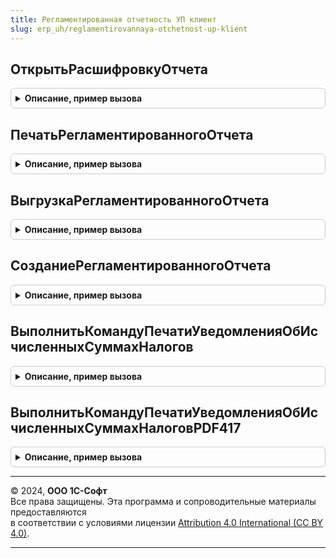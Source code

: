 ```yaml
---
title: Регламентированная отчетность УП клиент
slug: erp_uh/reglamentirovannaya-otchetnost-up-klient
---
```



## ОткрытьРасшифровкуОтчета
<details style="margin: 1em 0; padding: 0.5em; border: 1px solid #ccc; border-radius: 6px;">

<summary style="font-weight: bold; cursor: pointer;">Описание, пример вызова</summary>

```bsl

// См. РегламентированнаяОтчетностьКлиентПереопределяемый.ОткрытьРасшифровкуОтчета
Процедура ОткрытьРасшифровкуОтчета(ИДОтчета, ИДРедакцииОтчета, ИДИменПоказателей, ПараметрыОтчета) Экспорт
```

Пример вызова
```bsl
РегламентированнаяОтчетностьУПКлиент.ОткрытьРасшифровкуОтчета(ИДОтчета, ИДРедакцииОтчета, ИДИменПоказателей, ПараметрыОтчета) 
```
</details>

## ПечатьРегламентированногоОтчета
<details style="margin: 1em 0; padding: 0.5em; border: 1px solid #ccc; border-radius: 6px;">

<summary style="font-weight: bold; cursor: pointer;">Описание, пример вызова</summary>

```bsl

// Процедура реализует печать уведомлений о контролируемых сделках,
// отображаемых на закладке Отчеты и Уведомления формы Отчетность.
// Параметры:
//	Ссылка - СправочникСсылка, ДокументСсылка - Ссылка на объект, который необходимо напечатать
//		Если для данного объекта печать невозможна - нужно выдавать соответствующее предупреждение.
//	ИмяМакетаДляПечати - Строка - имя макета для печати, при использовании которого необходимо распечатать объект
//		Если ИмяМакетаДляПечати пустое, то для печати использовать основной макет.
//	СтандартнаяОбработка - Булево - Если СтандартнаяОбработка = Истина, то будет выполнена печать с помощью подсистемы печати из БСП.
Процедура ПечатьРегламентированногоОтчета(Ссылка, ИмяМакетаДляПечати, СтандартнаяОбработка) Экспорт
```

Пример вызова
```bsl
РегламентированнаяОтчетностьУПКлиент.ПечатьРегламентированногоОтчета(Ссылка, ИмяМакетаДляПечати, СтандартнаяОбработка) 
```
</details>

## ВыгрузкаРегламентированногоОтчета
<details style="margin: 1em 0; padding: 0.5em; border: 1px solid #ccc; border-radius: 6px;">

<summary style="font-weight: bold; cursor: pointer;">Описание, пример вызова</summary>

```bsl

// Процедура реализует выгрузку уведомлений о контролируемых сделках,
// отображаемых на закладке Отчеты и Уведомления формы Отчетность
// Параметры
//	Ссылка - СправочникСсылка, ДокументСсылка - Ссылка на объект, который необходимо выгрузить
// Если для данного объекта выгрузка невозможна - нужно выдавать соответствующее предупреждение.
//
Процедура ВыгрузкаРегламентированногоОтчета(Ссылка) Экспорт
```

Пример вызова
```bsl
РегламентированнаяОтчетностьУПКлиент.ВыгрузкаРегламентированногоОтчета(Ссылка) 
```
</details>

## СозданиеРегламентированногоОтчета
<details style="margin: 1em 0; padding: 0.5em; border: 1px solid #ccc; border-radius: 6px;">

<summary style="font-weight: bold; cursor: pointer;">Описание, пример вызова</summary>

```bsl

// Процедура реализует создание уведомлений о контролируемых сделках,
// отображаемых на закладке Уведомления и Отчетность формы Отчетность, не входящие в состав БРО
// Параметры
//	Организация - СправочникСсылка.Организации - Организация, по которой нужно создать объект
//  Тип  - Тип - Тип объекта, который необходимо создать
//  СтандартнаяОбработка - Булево - Если СтандартнаяОбработка = Истина, то будет выполнено создание объекта стандартным образом.
Процедура СозданиеРегламентированногоОтчета(Организация, Тип, СтандартнаяОбработка) Экспорт
```

Пример вызова
```bsl
РегламентированнаяОтчетностьУПКлиент.СозданиеРегламентированногоОтчета(Организация, Тип, СтандартнаяОбработка) 
```
</details>

## ВыполнитьКомандуПечатиУведомленияОбИсчисленныхСуммахНалогов
<details style="margin: 1em 0; padding: 0.5em; border: 1px solid #ccc; border-radius: 6px;">

<summary style="font-weight: bold; cursor: pointer;">Описание, пример вызова</summary>

```bsl

// Выполняет команду печати документа Уведомление об исчисленных суммах налогов
//
// Параметры:
//  ОписаниеКоманды - структура, содержащая ключ, соответствующие таблице значений
//						создаваемой функций БСП УправлениеПечатью.СоздатьКоллекциюКомандПечати(),
//						и ключ Форма - управляемая форма, из которой вызвана команда печати.
//
Функция ВыполнитьКомандуПечатиУведомленияОбИсчисленныхСуммахНалогов(ОписаниеКоманды) Экспорт
```

Пример вызова
```bsl
Результат = РегламентированнаяОтчетностьУПКлиент.ВыполнитьКомандуПечатиУведомленияОбИсчисленныхСуммахНалогов(ОписаниеКоманды) 
```
</details>

## ВыполнитьКомандуПечатиУведомленияОбИсчисленныхСуммахНалоговPDF417
<details style="margin: 1em 0; padding: 0.5em; border: 1px solid #ccc; border-radius: 6px;">

<summary style="font-weight: bold; cursor: pointer;">Описание, пример вызова</summary>

```bsl

// Выполняет команду печати документа Уведомление об исчисленных суммах налогов в формате PDF417
//
// Параметры:
//  ОписаниеКоманды - структура, содержащая ключ, соответствующие таблице значений
//						создаваемой функций БСП УправлениеПечатью.СоздатьКоллекциюКомандПечати(),
//						и ключ Форма - управляемая форма, из которой вызвана команда печати.
//
Функция ВыполнитьКомандуПечатиУведомленияОбИсчисленныхСуммахНалоговPDF417(ОписаниеКоманды) Экспорт
```

Пример вызова
```bsl
Результат = РегламентированнаяОтчетностьУПКлиент.ВыполнитьКомандуПечатиУведомленияОбИсчисленныхСуммахНалоговPDF417(ОписаниеКоманды) 
```
</details>

---

© 2024, **ООО 1С-Софт**  
Все права защищены. Эта программа и сопроводительные материалы предоставляются  
в соответствии с условиями лицензии [Attribution 4.0 International (CC BY 4.0)](https://creativecommons.org/licenses/by/4.0/legalcode).

---
